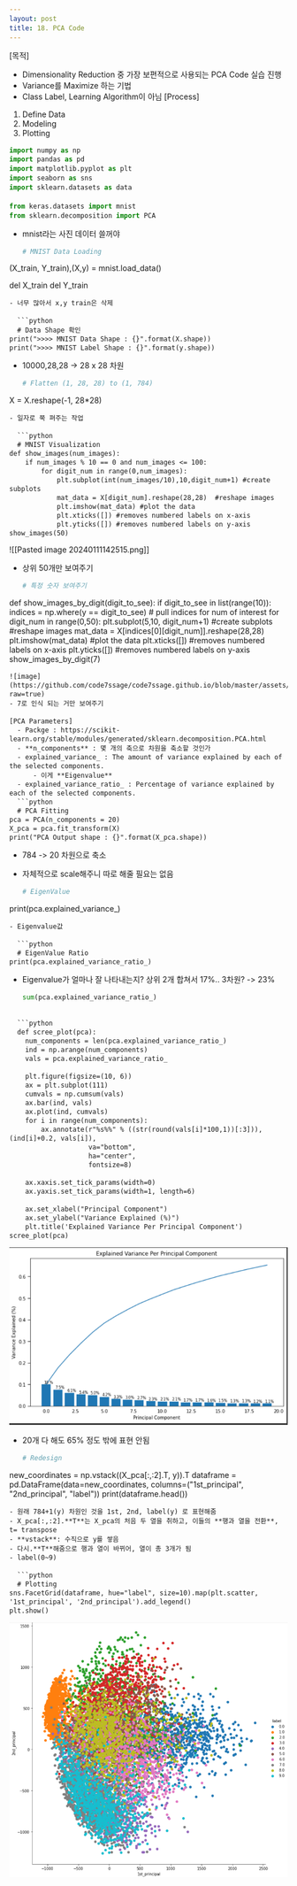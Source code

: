 ```yaml
---
layout: post
title: 18. PCA Code
---
```


[목적]
  - Dimensionality Reduction 중 가장 보편적으로 사용되는 PCA Code 실습 진행
  - Variance를 Maximize 하는 기법
  - Class Label, Learning Algorithm이 아님
[Process]
  1. Define Data
  2. Modeling
  3. Plotting
  ```python
  import numpy as np
import pandas as pd
import matplotlib.pyplot as plt
import seaborn as sns
import sklearn.datasets as data

from keras.datasets import mnist
from sklearn.decomposition import PCA
```
- mnist라는 사진 데이터 쓸꺼야

  ```python
  # MNIST Data Loading
(X_train, Y_train),(X,y) = mnist.load_data()

del X_train
del Y_train
```
- 너무 많아서 x,y train은 삭제

  ```python
  # Data Shape 확인
print(">>>> MNIST Data Shape : {}".format(X.shape))
print(">>>> MNIST Label Shape : {}".format(y.shape))
```
- 10000,28,28 -> 28 x 28 차원

  ```python
  # Flatten (1, 28, 28) to (1, 784)
X = X.reshape(-1, 28*28)
```
- 일자로 쭉 펴주는 작업

  ```python
  # MNIST Visualization
def show_images(num_images):
    if num_images % 10 == 0 and num_images <= 100:
        for digit_num in range(0,num_images): 
            plt.subplot(int(num_images/10),10,digit_num+1) #create subplots
            mat_data = X[digit_num].reshape(28,28)  #reshape images
            plt.imshow(mat_data) #plot the data
            plt.xticks([]) #removes numbered labels on x-axis
            plt.yticks([]) #removes numbered labels on y-axis
show_images(50)
```
![[Pasted image 20240111142515.png]]
- 상위 50개만 보여주기

  ```python
  # 특정 숫자 보여주기
def show_images_by_digit(digit_to_see):
    if digit_to_see in list(range(10)):
        indices = np.where(y == digit_to_see) # pull indices for num of interest
        for digit_num in range(0,50): 
            plt.subplot(5,10, digit_num+1) #create subplots
            #reshape images
            mat_data = X[indices[0][digit_num]].reshape(28,28)
            plt.imshow(mat_data) #plot the data
            plt.xticks([]) #removes numbered labels on x-axis
            plt.yticks([]) #removes numbered labels on y-axis
show_images_by_digit(7)
```
![image](https://github.com/code7ssage/code7ssage.github.io/blob/master/assets/attached%20file/Pasted%20image%2020240111142527.png?raw=true)
- 7로 인식 되는 거만 보여주기

[PCA Parameters]
  - Packge : https://scikit-learn.org/stable/modules/generated/sklearn.decomposition.PCA.html
  - **n_components** : 몇 개의 축으로 차원을 축소할 것인가
  - explained_variance_ : The amount of variance explained by each of the selected components.
	  - 이게 **Eigenvalue**
  - explained_variance_ratio_ : Percentage of variance explained by each of the selected components.
  ```python
  # PCA Fitting
pca = PCA(n_components = 20)
X_pca = pca.fit_transform(X)
print("PCA Output shape : {}".format(X_pca.shape))
```
- 784 -> 20 차원으로 축소
- 자체적으로 scale해주니 따로 해줄 필요는 없음

  ```python
  # EigenValue
print(pca.explained_variance_)
```
- Eigenvalue값

  ```python
  # EigenValue Ratio
print(pca.explained_variance_ratio_)
```
- Eigenvalue가 얼마나 잘 나타내는지?
	상위 2개 합쳐서 17%..
	3차원? -> 23%

  ```python
  sum(pca.explained_variance_ratio_)
```

  ```python
  def scree_plot(pca):
    num_components = len(pca.explained_variance_ratio_)
    ind = np.arange(num_components)
    vals = pca.explained_variance_ratio_
 
    plt.figure(figsize=(10, 6))
    ax = plt.subplot(111)
    cumvals = np.cumsum(vals)
    ax.bar(ind, vals)
    ax.plot(ind, cumvals)
    for i in range(num_components):
        ax.annotate(r"%s%%" % ((str(round(vals[i]*100,1))[:3])), (ind[i]+0.2, vals[i]), 
                    va="bottom", 
                    ha="center", 
                    fontsize=8)
 
    ax.xaxis.set_tick_params(width=0)
    ax.yaxis.set_tick_params(width=1, length=6)
 
    ax.set_xlabel("Principal Component")
    ax.set_ylabel("Variance Explained (%)")
    plt.title('Explained Variance Per Principal Component')
scree_plot(pca)
```
![image](https://github.com/code7ssage/code7ssage.github.io/blob/master/assets/attached%20file/Pasted%20image%2020240111141849.png?raw=true)
- 20개 다 해도 65% 정도 밖에 표현 안됨

  ```python
  # Redesign
new_coordinates = np.vstack((X_pca[:,:2].T, y)).T
dataframe = pd.DataFrame(data=new_coordinates, columns=("1st_principal", "2nd_principal", "label"))
print(dataframe.head())
```
- 원래 784+1(y) 차원인 것을 1st, 2nd, label(y) 로 표현해줌
- X_pca[:,:2].**T**는 X_pca의 처음 두 열을 취하고, 이들의 **행과 열을 전환**, t= transpose
- **vstack**: 수직으로 y를 쌓음
- 다시.**T**해줌으로 행과 열이 바뀌어, 열이 총 3개가 됨
- label(0~9)

  ```python
  # Plotting
sns.FacetGrid(dataframe, hue="label", size=10).map(plt.scatter, '1st_principal', '2nd_principal').add_legend()
plt.show()
```
![image](https://github.com/code7ssage/code7ssage.github.io/blob/master/assets/attached%20file/Pasted%20image%2020240111141934.png?raw=true)


